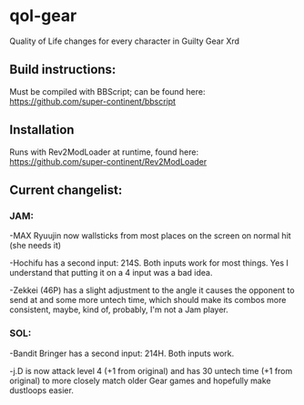 # qol-gear
 Quality of Life changes for every character in Guilty Gear Xrd

## Build instructions:

Must be compiled with BBScript; can be found here: https://github.com/super-continent/bbscript

## Installation

Runs with Rev2ModLoader at runtime, found here: https://github.com/super-continent/Rev2ModLoader

## Current changelist:

### JAM:

-MAX Ryuujin now wallsticks from most places on the screen on normal hit (she needs it)

-Hochifu has a second input: 214S. Both inputs work for most things. Yes I understand that putting it on a 4 input was a bad idea.

-Zekkei (46P) has a slight adjustment to the angle it causes the opponent to send at and some more untech time, which should make its combos more consistent, maybe, kind of, probably, I'm not a Jam player.



### SOL:

-Bandit Bringer has a second input: 214H. Both inputs work.

-j.D is now attack level 4 (+1 from original) and has 30 untech time (+1 from original) to more closely match older Gear games and hopefully make dustloops easier.